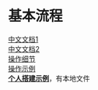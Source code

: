# 基本流程
[中文文档1](https://vitejs.cn/vitepress/)  
[中文文档2](https://skewb.gitee.io/vitepress/)  
[操作细节](https://juejin.cn/post/7164276166084263972)  
[操作示例](https://www.cnblogs.com/zdsdididi/p/16553930.html)  
[**个人搭建示例**](https://xaviw.github.io/XaviDocs/)，有本地文件

# 